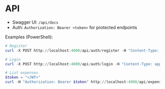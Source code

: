 # API

- Swagger UI: `/api/docs`
- Auth: `Authorization: Bearer <token>` for protected endpoints

Examples (PowerShell):

```powershell
# Register
curl -X POST http://localhost:4000/api/auth/register -H "Content-Type: application/json" -d '{"username":"u1","email":"u1@x.com","password":"pass"}'

# Login
curl -X POST http://localhost:4000/api/auth/login -H "Content-Type: application/json" -d '{"username":"u1","password":"pass"}'

# List expenses
$token = "<JWT>"
curl -H "Authorization: Bearer $token" http://localhost:4000/api/expenses?page=1&limit=10
```

